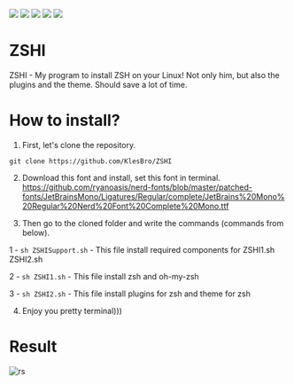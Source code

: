 ![](https://img.shields.io/github/downloads/KlesBro/ZSHI/total) ![](https://img.shields.io/github/languages/code-size/KlesBro/ZSHI) ![](https://img.shields.io/github/v/release/KlesBro/ZSHI) ![](https://img.shields.io/github/last-commit/KlesBro/ZSHI) ![](https://img.shields.io/github/discussions/KlesBro/ZSHI)
# ZSHI
ZSHI - My program to install ZSH on your Linux! Not only him, but also the plugins and the theme. Should save a lot of time. 
# How to install?

1) First, let's clone the repository.

`git clone https://github.com/KlesBro/ZSHI`

2) Download this font and install, set this font in terminal. https://github.com/ryanoasis/nerd-fonts/blob/master/patched-fonts/JetBrainsMono/Ligatures/Regular/complete/JetBrains%20Mono%20Regular%20Nerd%20Font%20Complete%20Mono.ttf


3) Then go to the cloned folder and write the commands (commands from below).

1 - `sh ZSHISupport.sh` - This file install required components for ZSHI1.sh ZSHI2.sh

2 - `sh ZSHI1.sh` - This file install zsh and oh-my-zsh

3 - `sh ZSHI2.sh` - This file install plugins for zsh and theme for zsh

4) Enjoy you pretty terminal)))

# Result
![rs](https://user-images.githubusercontent.com/85430054/151117570-1704d314-0fdc-4e34-92bb-a0819821e245.png)
